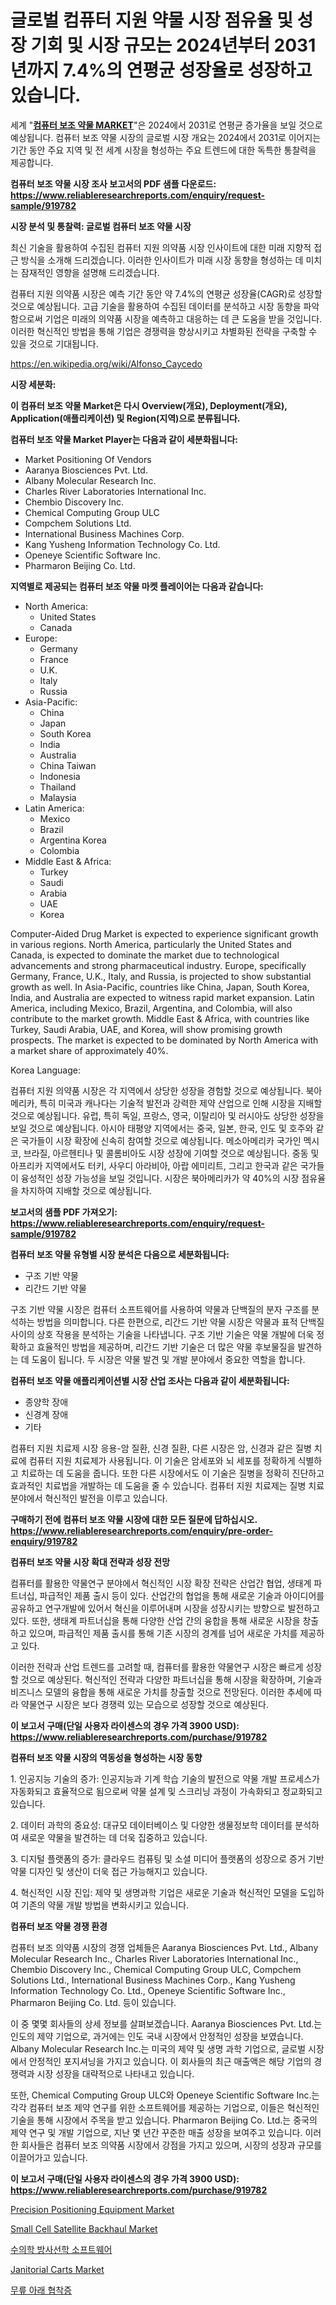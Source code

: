 <p><h1>글로벌 컴퓨터 지원 약물 시장 점유율 및 성장 기회 및 시장 규모는 2024년부터 2031년까지 7.4%의 연평균 성장율로 성장하고 있습니다.</h1></p><p>세계 "<strong><a href="https://www.reliableresearchreports.com/computer-aided-drug-r919782">컴퓨터 보조 약물 MARKET</a></strong>"은 2024에서 2031로 연평균 증가율을 보일 것으로 예상됩니다. 컴퓨터 보조 약물 시장의 글로벌 시장 개요는 2024에서 2031로 이어지는 기간 동안 주요 지역 및 전 세계 시장을 형성하는 주요 트렌드에 대한 독특한 통찰력을 제공합니다.</p>
<p><strong>컴퓨터 보조 약물 시장 조사 보고서의 PDF 샘플 다운로드: <a href="https://www.reliableresearchreports.com/enquiry/request-sample/919782">https://www.reliableresearchreports.com/enquiry/request-sample/919782</a></strong></p>
<p><strong>시장 분석 및 통찰력: 글로벌 컴퓨터 보조 약물 시장</strong></p>
<p><p>최신 기술을 활용하여 수집된 컴퓨터 지원 의약품 시장 인사이트에 대한 미래 지향적 접근 방식을 소개해 드리겠습니다. 이러한 인사이트가 미래 시장 동향을 형성하는 데 미치는 잠재적인 영향을 설명해 드리겠습니다.</p><p>컴퓨터 지원 의약품 시장은 예측 기간 동안 약 7.4%의 연평균 성장율(CAGR)로 성장할 것으로 예상됩니다. 고급 기술을 활용하여 수집된 데이터를 분석하고 시장 동향을 파악함으로써 기업은 미래의 의약품 시장을 예측하고 대응하는 데 큰 도움을 받을 것입니다. 이러한 혁신적인 방법을 통해 기업은 경쟁력을 향상시키고 차별화된 전략을 구축할 수 있을 것으로 기대됩니다.</p></p>
<p><a href="%7CAUTHORITHY_DOMAIN_URL%7C">https://en.wikipedia.org/wiki/Alfonso_Caycedo</a></p>
<p><strong>시장 세분화:</strong></p>
<p><strong>이 컴퓨터 보조 약물 Market은 다시 Overview(개요), Deployment(개요), Application(애플리케이션) 및 Region(지역)으로 분류됩니다.</strong></p>
<p><strong>컴퓨터 보조 약물 Market Player는 다음과 같이 세분화됩니다:</strong></p>
<p><ul><li>Market Positioning Of Vendors</li><li>Aaranya Biosciences Pvt. Ltd.</li><li>Albany Molecular Research Inc.</li><li>Charles River Laboratories International Inc.</li><li>Chembio Discovery Inc.</li><li>Chemical Computing Group ULC</li><li>Compchem Solutions Ltd.</li><li>International Business Machines Corp.</li><li>Kang Yusheng Information Technology Co. Ltd.</li><li>Openeye Scientific Software Inc.</li><li>Pharmaron Beijing Co. Ltd.</li></ul></p>
<p><strong>지역별로 제공되는 컴퓨터 보조 약물 마켓 플레이어는 다음과 같습니다:</strong></p>
<p><ul>
    <li>
        North America:
        <ul>
            <li>United States</li>
            <li>Canada</li>
        </ul>
    </li>
    <li>
        Europe:
        <ul>
            <li>Germany</li>
            <li>France</li>
            <li>U.K.</li>
            <li>Italy</li>
            <li>Russia</li>
        </ul>
    </li>
    <li>
        Asia-Pacific:
        <ul>
            <li>China</li>
            <li>Japan</li>
            <li>South Korea</li>
            <li>India</li>
            <li>Australia</li>
            <li>China Taiwan</li>
            <li>Indonesia</li>
            <li>Thailand</li>
            <li>Malaysia</li>
        </ul>
    </li>
    <li>
        Latin America:
        <ul>
            <li>Mexico</li>
            <li>Brazil</li>
            <li>Argentina Korea</li>
            <li>Colombia</li>
        </ul>
    </li>
    <li>
        Middle East & Africa:
        <ul>
            <li>Turkey</li>
            <li>Saudi</li>
            <li>Arabia</li>
            <li>UAE</li>
            <li>Korea</li>
        </ul>
    </li>
    </ul></p>
<p><p>Computer-Aided Drug Market is expected to experience significant growth in various regions. North America, particularly the United States and Canada, is expected to dominate the market due to technological advancements and strong pharmaceutical industry. Europe, specifically Germany, France, U.K., Italy, and Russia, is projected to show substantial growth as well. In Asia-Pacific, countries like China, Japan, South Korea, India, and Australia are expected to witness rapid market expansion. Latin America, including Mexico, Brazil, Argentina, and Colombia, will also contribute to the market growth. Middle East & Africa, with countries like Turkey, Saudi Arabia, UAE, and Korea, will show promising growth prospects. The market is expected to be dominated by North America with a market share of approximately 40%.</p><p>Korea Language:</p><p>컴퓨터 지원 의약품 시장은 각 지역에서 상당한 성장을 경험할 것으로 예상됩니다. 북아메리카, 특히 미국과 캐나다는 기술적 발전과 강력한 제약 산업으로 인해 시장을 지배할 것으로 예상됩니다. 유럽, 특히 독일, 프랑스, 영국, 이탈리아 및 러시아도 상당한 성장을 보일 것으로 예상됩니다. 아시아 태평양 지역에서는 중국, 일본, 한국, 인도 및 호주와 같은 국가들이 시장 확장에 신속히 참여할 것으로 예상됩니다. 메소아메리카 국가인 멕시코, 브라질, 아르헨티나 및 콜롬비아도 시장 성장에 기여할 것으로 예상됩니다. 중동 및 아프리카 지역에서도 터키, 사우디 아라비아, 아랍 에미리트, 그리고 한국과 같은 국가들이 융성적인 성장 가능성을 보일 것입니다. 시장은 북아메리카가 약 40%의 시장 점유율을 차지하여 지배할 것으로 예상됩니다.</p></p>
<p><strong>보고서의 샘플 PDF 가져오기: <a href="https://www.reliableresearchreports.com/enquiry/request-sample/919782">https://www.reliableresearchreports.com/enquiry/request-sample/919782</a></strong></p>
<p><strong>컴퓨터 보조 약물 유형별 시장 분석은 다음으로 세분화됩니다:</strong></p>
<p><ul><li>구조 기반 약물</li><li>리간드 기반 약물</li></ul></p>
<p><p>구조 기반 약물 시장은 컴퓨터 소프트웨어를 사용하여 약물과 단백질의 분자 구조를 분석하는 방법을 의미합니다. 다른 한편으로, 리간드 기반 약물 시장은 약물과 표적 단백질 사이의 상호 작용을 분석하는 기술을 나타냅니다. 구조 기반 기술은 약물 개발에 더욱 정확하고 효율적인 방법을 제공하며, 리간드 기반 기술은 더 많은 약물 후보물질을 발견하는 데 도움이 됩니다. 두 시장은 약물 발견 및 개발 분야에서 중요한 역할을 합니다.</p></p>
<p><strong>컴퓨터 보조 약물 애플리케이션별 시장 산업 조사는 다음과 같이 세분화됩니다:</strong></p>
<p><ul><li>종양학 장애</li><li>신경계 장애</li><li>기타</li></ul></p>
<p><p>컴퓨터 지원 치료제 시장 응용-암 질환, 신경 질환, 다른 시장은 암, 신경과 같은 질병 치료에 컴퓨터 지원 치료제가 사용됩니다. 이 기술은 암세포와 뇌 세포를 정확하게 식별하고 치료하는 데 도움을 줍니다. 또한 다른 시장에서도 이 기술은 질병을 정확히 진단하고 효과적인 치료법을 개발하는 데 도움을 줄 수 있습니다. 컴퓨터 지원 치료제는 질병 치료 분야에서 혁신적인 발전을 이루고 있습니다.</p></p>
<p><strong>구매하기 전에 컴퓨터 보조 약물 시장에 대한 모든 질문에 답하십시오. <a href="https://www.reliableresearchreports.com/enquiry/pre-order-enquiry/919782">https://www.reliableresearchreports.com/enquiry/pre-order-enquiry/919782</a></strong></p>
<p><strong>컴퓨터 보조 약물 시장 확대 전략과 성장 전망</strong></p>
<p><p>컴퓨터를 활용한 약물연구 분야에서 혁신적인 시장 확장 전략은 산업간 협업, 생태계 파트너십, 파급적인 제품 출시 등이 있다. 산업간의 협업을 통해 새로운 기술과 아이디어를 공유하고 연구개발에 있어서 혁신을 이루어내며 시장을 성장시키는 방향으로 발전하고 있다. 또한, 생태계 파트너십을 통해 다양한 산업 간의 융합을 통해 새로운 시장을 창출하고 있으며, 파급적인 제품 출시를 통해 기존 시장의 경계를 넘어 새로운 가치를 제공하고 있다.</p><p>이러한 전략과 산업 트렌드를 고려할 때, 컴퓨터를 활용한 약물연구 시장은 빠르게 성장할 것으로 예상된다. 혁신적인 전략과 다양한 파트너십을 통해 시장을 확장하며, 기술과 비즈니스 모델의 융합을 통해 새로운 가치를 창출할 것으로 전망된다. 이러한 추세에 따라 약물연구 시장은 보다 경쟁력 있는 모습으로 성장할 것으로 예상된다.</p></p>
<p><strong>이 보고서 구매(단일 사용자 라이센스의 경우 가격 3900 USD): <a href="https://www.reliableresearchreports.com/purchase/919782">https://www.reliableresearchreports.com/purchase/919782</a></strong></p>
<p><strong>컴퓨터 보조 약물 시장의 역동성을 형성하는 시장 동향</strong></p>
<p><p>1. 인공지능 기술의 증가: 인공지능과 기계 학습 기술의 발전으로 약물 개발 프로세스가 자동화되고 효율적으로 됨으로써 약물 설계 및 스크리닝 과정이 가속화되고 정교화되고 있습니다.</p><p>2. 데이터 과학의 중요성: 대규모 데이터베이스 및 다양한 생물정보학 데이터를 분석하여 새로운 약물을 발견하는 데 더욱 집중하고 있습니다.</p><p>3. 디지털 플랫폼의 증가: 클라우드 컴퓨팅 및 소셜 미디어 플랫폼의 성장으로 증거 기반 약물 디자인 및 생산이 더욱 접근 가능해지고 있습니다.</p><p>4. 혁신적인 시장 진입: 제약 및 생명과학 기업은 새로운 기술과 혁신적인 모델을 도입하여 기존의 약물 개발 방법을 변화시키고 있습니다.</p></p>
<p><strong>컴퓨터 보조 약물 경쟁 환경</strong></p>
<p><p>컴퓨터 보조 의약품 시장의 경쟁 업체들은 Aaranya Biosciences Pvt. Ltd., Albany Molecular Research Inc., Charles River Laboratories International Inc., Chembio Discovery Inc., Chemical Computing Group ULC, Compchem Solutions Ltd., International Business Machines Corp., Kang Yusheng Information Technology Co. Ltd., Openeye Scientific Software Inc., Pharmaron Beijing Co. Ltd. 등이 있습니다.</p><p>이 중 몇몇 회사들의 상세 정보를 살펴보겠습니다. Aaranya Biosciences Pvt. Ltd.는 인도의 제약 기업으로, 과거에는 인도 국내 시장에서 안정적인 성장을 보였습니다. Albany Molecular Research Inc.는 미국의 제약 및 생명 과학 기업으로, 글로벌 시장에서 안정적인 포지셔닝을 가지고 있습니다. 이 회사들의 최근 매출액은 해당 기업의 경쟁력과 시장 성장을 대략적으로 나타내고 있습니다.</p><p>또한, Chemical Computing Group ULC와 Openeye Scientific Software Inc.는 각각 컴퓨터 보조 제약 연구를 위한 소프트웨어를 제공하는 기업으로, 이들은 혁신적인 기술을 통해 시장에서 주목을 받고 있습니다. Pharmaron Beijing Co. Ltd.는 중국의 제약 연구 및 개발 기업으로, 지난 몇 년간 꾸준한 매출 성장을 보여주고 있습니다. 이러한 회사들은 컴퓨터 보조 의약품 시장에서 강점을 가지고 있으며, 시장의 성장과 규모를 이끌어가고 있습니다.</p></p>
<p><strong>이 보고서 구매(단일 사용자 라이센스의 경우 가격 3900 USD): <a href="https://www.reliableresearchreports.com/purchase/919782">https://www.reliableresearchreports.com/purchase/919782</a></strong></p>
<p><p><a href="https://medium.com/@veroniceroa846/precision-positioning-equipment-market-a-global-and-regional-analysis-focus-on-region-8a76e6bc90a6">Precision Positioning Equipment Market</a></p><p><a href="https://github.com/rontaybrewer02024/Market-Research-Report-List-1/blob/main/small-cell-satellite-backhaul-market.md">Small Cell Satellite Backhaul Market</a></p><p><a href="https://github.com/Nicolasrown5/Market-Research-Report-List-2/blob/main/387294281734.md">수의학 방사선학 소프트웨어</a></p><p><a href="https://medium.com/@sally.slat78543/insights-into-janitorial-carts-market-share-and-competitive-landscape-for-period-from-2024-to-2031-a0eb9c46f3ef">Janitorial Carts Market</a></p><p><a href="https://github.com/shampaakter36/Market-Research-Report-List-2/blob/main/525991381735.md">무릎 아래 협착증</a></p></p>